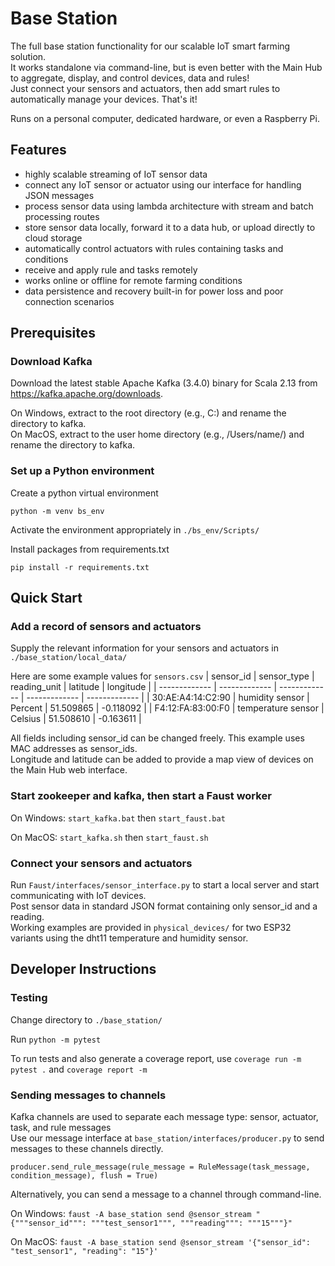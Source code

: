 # Base Station

The full base station functionality for our scalable IoT smart farming solution.  
It works standalone via command-line, but is even better with the Main Hub to aggregate, display, and control devices, data and rules!  
Just connect your sensors and actuators, then add smart rules to automatically manage your devices. That's it!

Runs on a personal computer, dedicated hardware, or even a Raspberry Pi.

## Features

- highly scalable streaming of IoT sensor data
- connect any IoT sensor or actuator using our interface for handling JSON messages
- process sensor data using lambda architecture with stream and batch processing routes
- store sensor data locally, forward it to a data hub, or upload directly to cloud storage
- automatically control actuators with rules containing tasks and conditions
- receive and apply rule and tasks remotely
- works online or offline for remote farming conditions
- data persistence and recovery built-in for power loss and poor connection scenarios

## Prerequisites
### Download Kafka
Download the latest stable Apache Kafka (3.4.0) binary for Scala 2.13 from https://kafka.apache.org/downloads.

On Windows, extract to the root directory (e.g., C:\) and rename the directory to kafka.  
On MacOS, extract to the user home directory (e.g., /Users/name/) and rename the directory to kafka.


### Set up a Python environment
Create a python virtual environment
```
python -m venv bs_env
```

Activate the environment appropriately in `./bs_env/Scripts/`

Install packages from requirements.txt
```
pip install -r requirements.txt
```

## Quick Start
### Add a record of sensors and actuators
Supply the relevant information for your sensors and actuators in `./base_station/local_data/`

Here are some example values for `sensors.csv`
| sensor_id | sensor_type | reading_unit | latitude | longitude |
| ------------- | ------------- | ------------- | ------------- | ------------- |
| 30:AE:A4:14:C2:90 | humidity sensor | Percent | 51.509865 | -0.118092 |
| F4:12:FA:83:00:F0 | temperature sensor | Celsius | 51.508610 | -0.163611 |

All fields including sensor_id can be changed freely. This example uses MAC addresses as sensor_ids.  
Longitude and latitude can be added to provide a map view of devices on the Main Hub web interface.

### Start zookeeper and kafka, then start a Faust worker
On Windows: `start_kafka.bat` then `start_faust.bat`

On MacOS: `start_kafka.sh` then `start_faust.sh`

### Connect your sensors and actuators
Run `Faust/interfaces/sensor_interface.py` to start a local server and start communicating with IoT devices.  
Post sensor data in standard JSON format containing only sensor_id and a reading.  
Working examples are provided in `physical_devices/` for two ESP32 variants using the dht11 temperature and humidity sensor.

## Developer Instructions

### Testing
Change directory to `./base_station/`

Run `python -m pytest`

To run tests and also generate a coverage report, use `coverage run -m pytest .` and `coverage report -m`

### Sending messages to channels
Kafka channels are used to separate each message type: sensor, actuator, task, and rule messages  
Use our message interface at `base_station/interfaces/producer.py` to send messages to these channels directly.

```
producer.send_rule_message(rule_message = RuleMessage(task_message, condition_message), flush = True)
```

Alternatively, you can send a message to a channel through command-line.

On Windows: `faust -A base_station send @sensor_stream "{"""sensor_id""": """test_sensor1""", """reading""": """15"""}"`

On MacOS: `faust -A base_station send @sensor_stream '{"sensor_id": "test_sensor1", "reading": "15"}'`